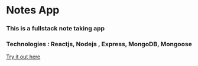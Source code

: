 # Notes App 
### This is a fullstack note taking app
### Technologies : Reactjs, Nodejs , Express, MongoDB, Mongoose 

[Try it out here]("https:notesappme.herokuapp.com")
